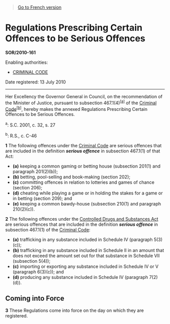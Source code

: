 > [Go to French version](/fr/Règlements/Décrets,%20ordonnances%20et%20règlements%20statutaires/2010/161.md)

# Regulations Prescribing Certain Offences to be Serious Offences

**SOR/2010-161**

Enabling authorities: 
- [CRIMINAL CODE](/en/Acts/Revised%20Statutes%20of%20Canada/C/C-46.md)

Date registered: 13 July 2010

----------

Her Excellency the Governor General in Council, on the recommendation of the Minister of Justice, pursuant to subsection 467.1(4)<sup><a href='#fn_612952-E_hq_8813'>[a]</a></sup> of the [Criminal Code](/en/Acts/Revised%20Statutes%20of%20Canada/C/C-46.md)<sup><a href='#fn_612952-E_hq_8814'>[b]</a></sup>, hereby makes the annexed Regulations Prescribing Certain Offences to be Serious Offences.

<a name='fn_612952-E_hq_8813'><sup>a</sup></a>: S.C. 2001, c. 32, s. 27<br />

<a name='fn_612952-E_hq_8814'><sup>b</sup></a>: R.S., c. C-46<br />



**1** The following offences under the [Criminal Code](/en/Acts/Revised%20Statutes%20of%20Canada/C/C-46.md) are serious offences that are included in the definition ***serious offence*** in subsection 467.1(1) of that Act:
- **(a)** keeping a common gaming or betting house (subsection 201(1) and paragraph 201(2)(b));
- **(b)** betting, pool-selling and book-making (section 202);
- **(c)** committing offences in relation to lotteries and games of chance (section 206);
- **(d)** cheating while playing a game or in holding the stakes for a game or in betting (section 209); and
- **(e)** keeping a common bawdy-house (subsection 210(1) and paragraph 210(2)(c)).



**2** The following offences under the [Controlled Drugs and Substances Act](/en/Acts/Statutes%20of%20Canada/1996/c.%2019.md) are serious offences that are included in the definition ***serious offence*** in subsection 467.1(1) of the [Criminal Code](/en/Acts/Revised%20Statutes%20of%20Canada/C/C-46.md):
- **(a)** trafficking in any substance included in Schedule IV (paragraph 5(3)(c));
- **(b)** trafficking in any substance included in Schedule II in an amount that does not exceed the amount set out for that substance in Schedule VII (subsection 5(4));
- **(c)** importing or exporting any substance included in Schedule IV or V (paragraph 6(3)(c)); and
- **(d)** producing any substance included in Schedule IV (paragraph 7(2)(d)).




## Coming into Force


**3** These Regulations come into force on the day on which they are registered.



